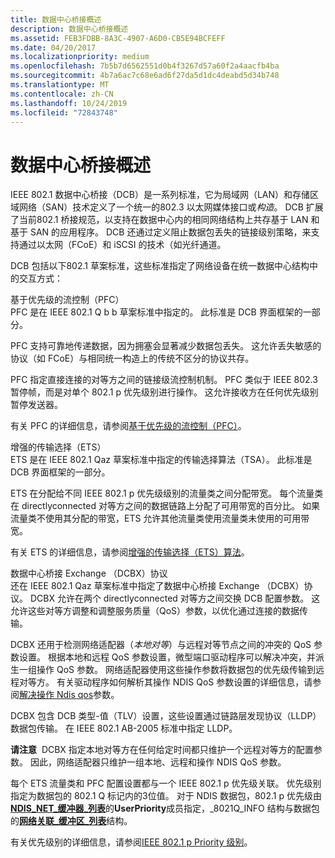 ```yaml
---
title: 数据中心桥接概述
description: 数据中心桥接概述
ms.assetid: FEB3FDBB-8A3C-4907-A6D0-CB5E94BCFEFF
ms.date: 04/20/2017
ms.localizationpriority: medium
ms.openlocfilehash: 7b5b7d6562551d0b4f3267d57a60f2a4aacfb4ba
ms.sourcegitcommit: 4b7a6ac7c68e6ad6f27da5d1dc4deabd5d34b748
ms.translationtype: MT
ms.contentlocale: zh-CN
ms.lasthandoff: 10/24/2019
ms.locfileid: "72843748"
---
```

# <a name="overview-of-data-center-bridging"></a>数据中心桥接概述


IEEE 802.1 数据中心桥接（DCB）是一系列标准，它为局域网（LAN）和存储区域网络（SAN）技术定义了一个统一的802.3 以太网媒体接口或*构造*。 DCB 扩展了当前802.1 桥接规范，以支持在数据中心内的相同网络结构上共存基于 LAN 和基于 SAN 的应用程序。 DCB 还通过定义阻止数据包丢失的链接级别策略，来支持通过以太网（FCoE）和 iSCSI 的技术（如光纤通道。

DCB 包括以下802.1 草案标准，这些标准指定了网络设备在统一数据中心结构中的交互方式：

<a href="" id="priority-based-flow-control--pfc-"></a>基于优先级的流控制（PFC）  
PFC 是在 IEEE 802.1 Q b b 草案标准中指定的。 此标准是 DCB 界面框架的一部分。

PFC 支持可靠地传递数据，因为拥塞会显著减少数据包丢失。 这允许丢失敏感的协议（如 FCoE）与相同统一构造上的传统不区分的协议共存。

PFC 指定直接连接的对等方之间的链接级流控制机制。 PFC 类似于 IEEE 802.3 暂停帧，而是对单个 802.1 p 优先级别进行操作。 这允许接收方在任何优先级别暂停发送器。

有关 PFC 的详细信息，请参阅[基于优先级的流控制（PFC）](priority-based-flow-control--pfc.md)。

<a href="" id="enhanced-transmission-selection--ets-"></a>增强的传输选择（ETS）  
ETS 是在 IEEE 802.1 Qaz 草案标准中指定的传输选择算法（TSA）。 此标准是 DCB 界面框架的一部分。

ETS 在分配给不同 IEEE 802.1 p 优先级级别的流量类之间分配带宽。 每个流量类在 directlyconnected 对等方之间的数据链路上分配了可用带宽的百分比。 如果流量类不使用其分配的带宽，ETS 允许其他流量类使用流量类未使用的可用带宽。

有关 ETS 的详细信息，请参阅[增强的传输选择（ETS）算法](enhanced-transmission-selection--ets--algorithm.md)。

<a href="" id="data-center-bridging-exchange--dcbx--protocol"></a>数据中心桥接 Exchange （DCBX）协议  
还在 IEEE 802.1 Qaz 草案标准中指定了数据中心桥接 Exchange （DCBX）协议。 DCBX 允许在两个 directlyconnected 对等方之间交换 DCB 配置参数。 这允许这些对等方调整和调整服务质量（QoS）参数，以优化通过连接的数据传输。

DCBX 还用于检测网络适配器（*本地对等*）与远程对等节点之间的冲突的 QoS 参数设置。 根据本地和远程 QoS 参数设置，微型端口驱动程序可以解决冲突，并派生一组操作 QoS 参数。 网络适配器使用这些操作参数将数据包的优先级传输到远程对等方。 有关驱动程序如何解析其操作 NDIS QoS 参数设置的详细信息，请参阅[解决操作 Ndis qos](resolving-operational-ndis-qos-parameters.md)参数。

DCBX 包含 DCB 类型-值（TLV）设置，这些设置通过链路层发现协议（LLDP）数据包传输。 在 IEEE 802.1 AB-2005 标准中指定 LLDP。

**请注意**  DCBX 指定本地对等方在任何给定时间都只维护一个远程对等方的配置参数。 因此，网络适配器只维护一组本地、远程和操作 NDIS QoS 参数。

 

每个 ETS 流量类和 PFC 配置设置都与一个 IEEE 802.1 p 优先级关联。 优先级别指定为数据包的 802.1 Q 标记内的3位值。 对于 NDIS 数据包，802.1 p 优先级由[**NDIS\_NET\_缓冲器\_列表**](https://docs.microsoft.com/windows-hardware/drivers/ddi/ndis/ns-ndis-_ndis_net_buffer_list_8021q_info)的**UserPriority**成员指定，\_8021Q\_INFO 结构与数据包的[**网络关联\_缓冲区\_列表**](https://docs.microsoft.com/windows-hardware/drivers/ddi/ndis/ns-ndis-_net_buffer_list)结构。

有关优先级别的详细信息，请参阅[IEEE 802.1 p Priority 级别](ieee-802-1p-priority-levels.md)。

 

 





